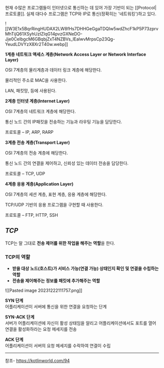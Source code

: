 현재 수많은 프로그램들이 인터넷으로 통신하는 데 있어 가장 기반이 되는 [[Protocol|프로토콜]]. 실제 대다수 프로그램은 TCP와 IP로 통신(정확히는 '네트워킹')하고 있다.


![[W3E1x5BqrRingHUDAX2LW8fHs7DHHGeGgaTDQIw5wdZhcF1kP5P73zprvMhTijQ61XSyhUzIZIqG14pvzGXNeDO-Jje0CeIbgcM6GBqbjZxT4NZBVs_lEalwvMrpsCp23Qg-YeudLDVYzX8Xr2T40w.webp]]


**1계층 네트워크 액세스 계층(Network Access Layer or Network Interface Layer)**

OSI 7계층의 물리계층과 데이터 링크 계층에 해당한다.

물리적인 주소로 MAC을 사용한다.

LAN, 패킷망, 등에 사용된다.


**2계층 인터넷 계층(Internet Layer)**

OSI 7계층의 네트워크 계층에 해당한다. 

통신 노드 간의 IP패킷을 전송하는 기능과 라우팅 기능을 담당한다.

프로토콜 – IP, ARP, RARP

**3계층 전송 계층(Transport Layer)**

OSI 7계층의 전송 계층에 해당한다.

통신 노드 간의 연결을 제어하고, 신뢰성 있는 데이터 전송을 담당한다.

프로토콜 – TCP, UDP

**4계층 응용 계층(Application Layer)**

OSI 7계층의 세션 계층, 표현 계층, 응용 계층에 해당한다.

TCP/UDP 기반의 응용 프로그램을 구현할 때 사용한다.

프로토콜 – FTP, HTTP, SSH


## *TCP*

TCP는 말 그대로 **전송 제어를 위한 작업을 해주는 역할**을 한다.


### TCP의 역할
- **받을 대상 노드(호스트)가 서비스 가능(연결 가능) 상태인지 확인 및 연결을 수립하는 역할**
- **전송을 제어해주는 정보를 패킷에 추가해주는 역할**

![[Pasted image 20231222111757.png]]

**SYN 단계**  
어플리케이션이 서버에 통신을 위한 연결을 요청하는 단계  
  
**SYN-ACK 단계**  
서버가 어플리케이션에 자신이 활성 상태임을 알리고 어플리케이션에서도 포트를 열어 연결을 활성화하라는 요청 메세지를 전송  
  
**ACK 단계**  
어플리케이션이 서버의 요청 메세지를 수락하여 연결이 수립







---
참조- https://kotlinworld.com/94